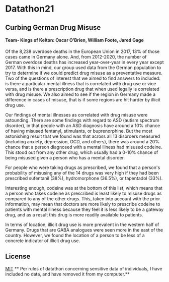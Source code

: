 # Datathon21

## Curbing German Drug Misuse
#### Team- Kings of Kelton: Oscar O’Brien, William Foote, Jared Gage
	
Of the 8,238 overdose deaths in the European Union in 2017, 13% of those cases came in Germany alone. And, from 2012-2020, the number of German overdose deaths has increased year-over-year in every year except 2017. With this in mind, our group used data from the German population to try to determine if we could predict drug misuse as a preventative measure. Two of the questions of interest that we aimed to find answers to included: is there a particular mental illness that is correlated with drug use or vice versa, and is there a prescription drug that when used legally is correlated with drug misuse. We also aimed to see if the region in Germany made a difference in cases of misuse, that is if some regions are hit harder by illicit drug use. 

Our findings of mental illnesses as correlated with drug misuse were astounding. There are some findings with regard to ASD (autism spectrum disorder), in that people with an ASD diagnosis have around a 10% chance of having misused fentanyl, stimulants, or buprenorphine. But the most astonishing result that we found was that across all 13 disorders measured (including anxiety, depression, OCD, and others), there was around a 20% chance that a person diagnosed with a mental illness had misused codeine. This stood out from any other drug, which usually had a 0-10% chance of being misused given a person who has a mental disorder.

For people who were taking drugs as prescribed, we found that a person's probability of misusing any of the 14 drugs was very high if they had been prescribed sufentanil (38%), hydromorphone (36.5%), or tapentadol (33%). 

Interesting enough, codeine was at the bottom of this list, which means that a person who takes codeine as prescribed is least likely to misuse drugs as compared to any of the other drugs. This, taken into account with the prior information, may mean that doctors are more likely to prescribe codeine to patients with mental illness because they feel it is less likely to be a gateway drug, and as a result this drug is more readily available to patients.

In terms of location, illicit drug use is more prevalent in the western half of Germany. Drugs that are GABA analogues were seen more in the east of the country. However, we found the location of a person to be less of a concrete indicator of illicit drug use.


## License
[MIT](https://choosealicense.com/licenses/mit/)
** Per rules of datathon concerning sensitive data of individuals, I have included no data, and have removed it from my computer.**

